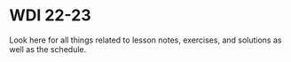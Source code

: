 # WDI 22-23

Look here for all things related to lesson notes, exercises, and solutions as well as the schedule.



